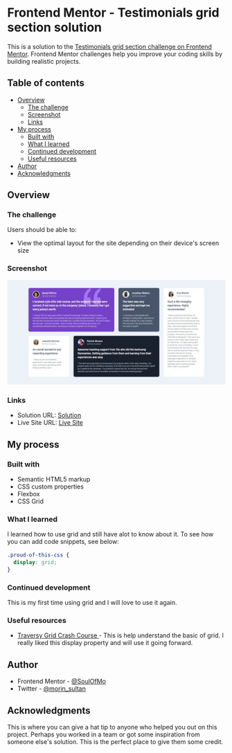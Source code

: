 # Frontend Mentor - Testimonials grid section solution

This is a solution to the [Testimonials grid section challenge on Frontend Mentor](https://www.frontendmentor.io/challenges/testimonials-grid-section-Nnw6J7Un7). Frontend Mentor challenges help you improve your coding skills by building realistic projects. 

## Table of contents

- [Overview](#overview)
  - [The challenge](#the-challenge)
  - [Screenshot](#screenshot)
  - [Links](#links)
- [My process](#my-process)
  - [Built with](#built-with)
  - [What I learned](#what-i-learned)
  - [Continued development](#continued-development)
  - [Useful resources](#useful-resources)
- [Author](#author)
- [Acknowledgments](#acknowledgments)


## Overview

### The challenge

Users should be able to:

- View the optimal layout for the site depending on their device's screen size

### Screenshot

![](./images/screenshot.jpeg)

### Links

- Solution URL: [Solution](https://github.com/SoulOfMo/testimonials-grid-section-main.git)
- Live Site URL: [Live Site](https://soulofmo.github.io/testimonials-grid-section-main/)

## My process

### Built with

- Semantic HTML5 markup
- CSS custom properties
- Flexbox
- CSS Grid

### What I learned

I learned how to use grid and still have alot to know about it. 
To see how you can add code snippets, see below:

```css
.proud-of-this-css {
  display: grid;
}
```

### Continued development

This is my first time using grid and I will love to use it again.

### Useful resources

- [Traversy Grid Crash Course ](https://youtu.be/jV8B24rSN5o) - This is help understand the basic of grid. I really liked this display property and will use it going forward.

## Author

- Frontend Mentor - [@SoulOfMo](https://www.frontendmentor.io/profile/SoulOfmo)
- Twitter - [@morin_sultan](https://www.twitter.com/morin_sultan?s=09)


## Acknowledgments

This is where you can give a hat tip to anyone who helped you out on this project. Perhaps you worked in a team or got some inspiration from someone else's solution. This is the perfect place to give them some credit.

